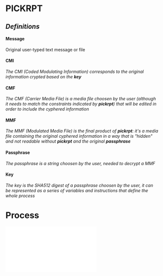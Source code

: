 # PICKRPT

## _Definitions_

#### Message
Original user-typed text message or file
#### CMI
_The CMI (Coded Modulating Information) corresponds to the original information crypted based on the **key**_
#### CMF
_The CMF (Carrier Media File) is a media file choosen by the user (although it needs to match the constraints indicated by **pickrpt**) that will be edited in order to include the cyphered information_
#### MMF
_The MMF (Modulated Media File) is the final product of **pickrpt**: it's a media file containing the original cyphered information in a way that is "hidden" and not readable without **pickrpt** and the original **passphrase**_
#### Passphrase
_The passphrase is a string choosen by the user, needed to decrypt a MMF_
#### Key
_The key is the SHA512 digest of a passphrase choosen by the user, it can be represented as a series of variables and instructions that define the whole process_

# Process
![README](README.md)
